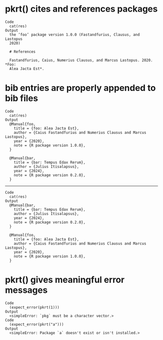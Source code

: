 # pkrt() cites and references packages

    Code
      cat(res)
    Output
      the ‘foo’ package version 1.0.0 (Fastandfurius, Clausus, and Lastopus
      2020)
      
      # References
      
      Fastandfurius, Caius, Numerius Clausus, and Marcus Lastopus. 2020. *Foo:
      Alea Jacta Est*.

# bib entries are properly appended to bib files

    Code
      cat(res)
    Output
      @Manual{foo,
        title = {foo: Alea Jacta Est},
        author = {Caius Fastandfurius and Numerius Clausus and Marcus Lastopus},
        year = {2020},
        note = {R package version 1.0.0},
      }
      
      @Manual{bar,
        title = {bar: Tempus Edax Rerum},
        author = {Julius Itisalapsus},
        year = {2024},
        note = {R package version 0.2.0},
      }

---

    Code
      cat(res)
    Output
      @Manual{bar,
        title = {bar: Tempus Edax Rerum},
        author = {Julius Itisalapsus},
        year = {2024},
        note = {R package version 0.2.0},
      }
      
      @Manual{foo,
        title = {foo: Alea Jacta Est},
        author = {Caius Fastandfurius and Numerius Clausus and Marcus Lastopus},
        year = {2020},
        note = {R package version 1.0.0},
      }

# pkrt() gives meaningful error messages

    Code
      (expect_error(pkrt(1)))
    Output
      <simpleError: `pkg` must be a character vector.>
    Code
      (expect_error(pkrt("a")))
    Output
      <simpleError: Package `a` doesn't exist or isn't installed.>

